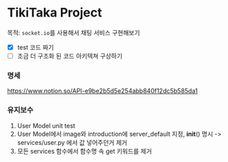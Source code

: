 # TikiTaka Project

목적: `socket.io`를 사용해서 채팅 서비스 구현해보기

- [x] test 코드 짜기
- [ ] 조금 더 구조화 된 코드 아키텍쳐 구상하기

### 명세
https://www.notion.so/API-e9be2b5d5e254abb840f12dc5b585da1

### 유지보수

1) User Model unit test
2) User Model에서 image와 introduction에 server_default 지정, __init__() 명시 -> services/user.py 에서 값 넣어주던거 제거
3) 모든 services 함수에서 함수명 속 get 키워드를 제거

